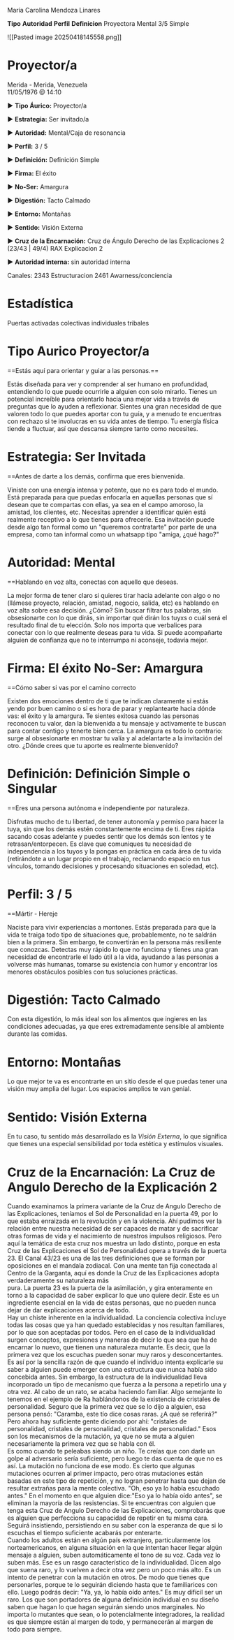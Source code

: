 María Carolina Mendoza Linares

**Tipo**                 **Autoridad**     **Perfil**        **Definicion**
Proyectora       Mental           3/5           Simple

![[Pasted image 20250418145558.png]]


# Proyector/a

Merida - Merida, Venezuela  
11/05/1976 @ 14:10

**►** **Tipo Áurico:** Proyector/a

**►** **Estrategia:** Ser invitado/a

**►** **Autoridad:** Mental/Caja de resonancia

**►** **Perfil:** 3 / 5

**►** **Definición:** Definición Simple

**►** **Firma:** El éxito

**►** **No-Ser:** Amargura

**►** **Digestión:** Tacto Calmado

**►** **Entorno:** Montañas

**►** **Sentido:** Visión Externa

**►** **Cruz de la Encarnación:** Cruz de Ángulo Derecho de las Explicaciones 2 (23/43 | 49/4) RAX Explicacion 2

**►** **Autoridad interna:** sin autoridad interna

Canales: 2343 Estructuracion
         2461 Awarness/conciencia


# Estadística

Puertas 
	activadas
	colectivas
	individuales
	tribales

# **Tipo Aurico** Proyector/a
==Estás aquí para orientar y guiar a las personas.==

Estás diseñada para ver y comprender al ser humano en profundidad, entendiendo lo que puede ocurrirle a alguien con solo mirarlo. Tienes un potencial increíble para orientarlo hacia una mejor vida a través de preguntas que lo ayuden a reflexionar. Sientes una gran necesidad de que valoren todo lo que puedes aportar con tu guía, y a menudo te encuentras con rechazo si te involucras en su vida antes de tiempo. Tu energía física tiende a fluctuar, así que descansa siempre tanto como necesites. 

# **Estrategia:** Ser Invitada
==Antes de darte a los demás, confirma que eres bienvenida.

Viniste con una energía intensa y potente, que no es para todo el mundo. Está preparada para que puedas enfocarla en aquellas personas que sí desean que te compartas con ellas, ya sea en el campo amoroso, la amistad, los clientes, etc. Necesitas aprender a identificar quién está realmente receptivo a lo que tienes para ofrecerle. Esa invitación puede desde algo tan formal como un "queremos contratarte" por parte de una empresa, como tan informal como un whatsapp tipo "amiga, ¿qué hago?"
# **Autoridad:** Mental
==Hablando en voz alta, conectas con aquello que deseas.

La mejor forma de tener claro si quieres tirar hacia adelante con algo o no (llámese proyecto, relación, amistad, negocio, salida, etc) es hablando en voz alta sobre esa decisión. ¿Cómo? Sin buscar filtrar tus palabras, sin obsesionarte con lo que dirás, sin importar qué dirán los tuyxs o cuál será el resultado final de tu elección. Solo nos importa que verbalices para conectar con lo que realmente deseas para tu vida. Si puede acompañarte alguien de confianza que no te interrumpa ni aconseje, todavía mejor. 
# **Firma:** El éxito **No-Ser:** Amargura
==Cómo saber si vas por el camino correcto

Existen dos emociones dentro de ti que te indican claramente si estás yendo por buen camino o si es hora de parar y replantearte hacia dónde vas: el éxito y la amargura. Te sientes exitosa cuando las personas reconocen tu valor, dan la bienvenida a tu mensaje y activamente te buscan para contar contigo y tenerte bien cerca. La amargura es todo lo contrario: surge al obsesionarte en mostrar tu valía y al adelantarte a la invitación del otro. ¿Dónde crees que tu aporte es realmente bienvenido? 

# **Definición:** Definición Simple o Singular
==Eres una persona autónoma e independiente por naturaleza.

Disfrutas mucho de tu libertad, de tener autonomía y permiso para hacer la tuya, sin que los demás estén constantemente encima de ti. Eres rápida sacando cosas adelante y puedes sentir que los demás son lentos y te retrasan/entorpecen. Es clave que comuniques tu necesidad de independencia a los tuyos y la pongas en práctica en cada área de tu vida (retirándote a un lugar propio en el trabajo, reclamando espacio en tus vínculos, tomando decisiones y procesando situaciones en soledad, etc).

# **Perfil:** 3 / 5
==Mártir - Hereje

Naciste para vivir experiencias a montones. Estás preparada para que la vida te traiga todo tipo de situaciones que, probablemente, no te saldrán bien a la primera. Sin embargo, te convertirán en la persona más resiliente que conozcas. Detectas muy rápido lo que no funciona y tienes una gran necesidad de encontrarle el lado útil a la vida, ayudando a las personas a volverse más humanas, tomarse su existencia con humor y encontrar los menores obstáculos posibles con tus soluciones prácticas.
# **Digestión:** Tacto Calmado
Con esta digestión, lo más ideal son los alimentos que ingieres en las condiciones adecuadas, ya que eres extremadamente sensible al ambiente durante las comidas.

# **Entorno:** Montañas
Lo que mejor te va es encontrarte en un sitio desde el que puedas tener una visión muy amplia del lugar. Los espacios amplios te van genial.

# **Sentido:** Visión Externa
En tu caso, tu sentido más desarrollado es la <i>Visión Externa</i>, lo que significa que tienes una especial sensibilidad por toda estética y estímulos visuales.

# **Cruz de la Encarnación:** La Cruz de Angulo Derecho de la Explicación 2

Cuando examinamos la primera variante de la Cruz de Angulo Derecho de las Explicaciones, teníamos el Sol de Personalidad en la puerta 49, por lo que estaba enraizada en la revolución y en la violencia. Ahí pudimos ver la relación entre nuestra necesidad de ser capaces de matar y de sacrificar otras formas de vida y el nacimiento de nuestros impulsos religiosos. Pero aquí la temática de esta cruz nos muestra un lado distinto, porque en esta Cruz de las Explicaciones el Sol de Personalidad opera a través de la puerta 23. El Canal 43/23 es una de las tres definiciones que se forman por oposiciones en el mandala zodiacal. Con una mente tan fija conectada al Centro de la Garganta, aquí es donde la Cruz de las Explicaciones adopta verdaderamente su naturaleza más  
pura. La puerta 23 es la puerta de la asimilación, y gira enteramente en torno a la capacidad de saber explicar lo que uno quiere decir. Este es un ingrediente esencial en la vida de estas personas, que no pueden nunca dejar de dar explicaciones acerca de todo.  
Hay un chiste inherente en la individualidad. La conciencia colectiva incluye todas las cosas que ya han quedado establecidas y nos resultan familiares, por lo que son aceptadas por todos. Pero en el caso de la individualidad surgen conceptos, expresiones y maneras de decir lo que sea que ha de encarnar lo nuevo, que tienen una naturaleza mutante. Es decir, que la primera vez que los escuchas pueden sonar muy raros y desconcertantes. Es así por la sencilla razón de que cuando el individuo intenta explicarle su saber a alguien puede emerger con una estructura que nunca había sido concebida antes. Sin embargo, la estructura de la individualidad lleva incorporado un tipo de mecanismo que fuerza a la persona a repetirlo una y otra vez. Al cabo de un rato, se acaba haciendo familiar. Algo semejante lo tenemos en el ejemplo de Ra hablándonos de la existencia de cristales de personalidad. Seguro que la primera vez que se lo dijo a alguien, esa persona pensó: "Caramba, este tío dice cosas raras. ¿A qué se referirá?" Pero ahora hay suficiente gente diciendo por ahí: "cristales de personalidad, cristales de personalidad, cristales de personalidad." Esos son los mecanismos de la mutación, ya que no se muta a alguien necesariamente la primera vez que se habla con él.  
Es como cuando te peleabas siendo un niño. Te creías que con darle un golpe al adversario sería suficiente, pero luego te das cuenta de que no es así. La mutación no funciona de ese modo. Es cierto que algunas mutaciones ocurren al primer impacto, pero otras mutaciones están basadas en este tipo de repetición, y no logran penetrar hasta que dejan de resultar extrañas para la mente colectiva. "Oh, eso ya lo había escuchado antes." En el momento en que alguien dice:"Eso ya lo había oído antes", se eliminan la mayoría de las resistencias. Si te encuentras con alguien que tenga esta Cruz de Angulo Derecho de las Explicaciones, comprobarás que es alguien que perfecciona su capacidad de repetir en tu misma cara. Seguirá insistiendo, persistiendo en su saber con la esperanza de que si lo escuchas el tiempo suficiente acabarás por enterarte.  
Cuando los adultos están en algún país extranjero, particularmente los norteamericanos, en alguna situación en la que intentan hacer llegar algún mensaje a alguien, suben automáticamente el tono de su voz. Cada vez lo suben más. Ese es un rasgo característico de la individualidad. Dicen algo que suena raro, y lo vuelven a decir otra vez pero un poco más alto. Es un intento de penetrar con la mutación en otros. De modo que tienes que personarles, porque te lo seguirán diciendo hasta que te familiarices con ello. Luego podrás decir: "Ya, ya, lo había oído antes." Es muy difícil ser un raro. Los que son portadores de alguna definición individual en su diseño saben que hagan lo que hagan seguirán siendo unos marginales. No importa lo mutantes que sean, o lo potencialmente integradores, la realidad es que siempre están al margen de todo, y permanecerán al margen de todo para siempre.